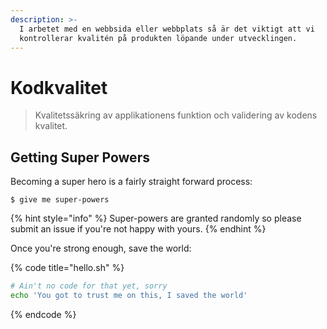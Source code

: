 ```yaml
---
description: >-
  I arbetet med en webbsida eller webbplats så är det viktigt att vi
  kontrollerar kvalitén på produkten löpande under utvecklingen.
---
```


# Kodkvalitet

> Kvalitetssäkring av applikationens funktion och validering av kodens kvalitet.

## Getting Super Powers

Becoming a super hero is a fairly straight forward process:

```
$ give me super-powers
```

{% hint style="info" %}
 Super-powers are granted randomly so please submit an issue if you're not happy with yours.
{% endhint %}

Once you're strong enough, save the world:

{% code title="hello.sh" %}
```bash
# Ain't no code for that yet, sorry
echo 'You got to trust me on this, I saved the world'
```
{% endcode %}




